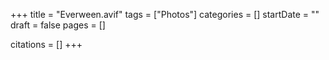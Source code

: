 +++
title = "Everween.avif"
tags = ["Photos"]
categories = []
startDate = ""
draft = false
pages = []

citations = []
+++
